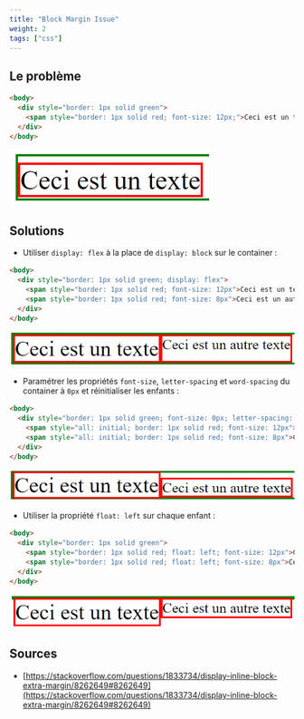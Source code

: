 ```yaml
---
title: "Block Margin Issue"
weight: 2
tags: ["css"]
---
```


## Le problème

```html
<body>
  <div style="border: 1px solid green">
    <span style="border: 1px solid red; font-size: 12px;">Ceci est un texte</span>
  </div>
</body>

```

![Initial Issue](initial-issue.png)

## Solutions

- Utiliser `display: flex` à la place de `display: block` sur le container :

```html
<body>
  <div style="border: 1px solid green; display: flex">
    <span style="border: 1px solid red; font-size: 12px">Ceci est un texte</span>
    <span style="border: 1px solid red; font-size: 8px">Ceci est un autre texte</span>
  </div>
</body>
```

![Flex solution](flex-solution.png)

- Paramétrer les propriétés `font-size`, `letter-spacing` et `word-spacing` du container à `0px` et réinitialiser les enfants :

```html
<body>
  <div style="border: 1px solid green; font-size: 0px; letter-spacing: 0px; word-spacing: 0px">
    <span style="all: initial; border: 1px solid red; font-size: 12px">Ceci est un texte</span>
    <span style="all: initial; border: 1px solid red; font-size: 8px">Ceci est un autre texte</span>
  </div>
</body>
```

![Font-size solution](font-size-solution.png)

- Utiliser la propriété `float: left` sur chaque enfant :

```html
<body>
  <div style="border: 1px solid green">
    <span style="border: 1px solid red; float: left; font-size: 12px">Ceci est un texte</span>
    <span style="border: 1px solid red; float: left; font-size: 8px">Ceci est un autre texte</span>
  </div>
</body>
```

![Float left solution](float-left-solution.png)

## Sources

- [https://stackoverflow.com/questions/1833734/display-inline-block-extra-margin/8262649#8262649](https://stackoverflow.com/questions/1833734/display-inline-block-extra-margin/8262649#8262649)
